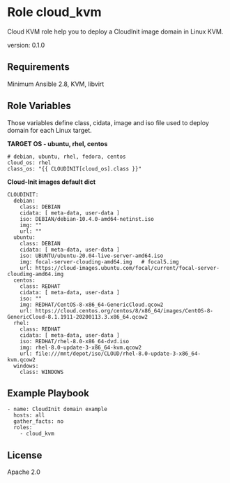 Role cloud_kvm
==============

Cloud KVM role help you to deploy a CloudInit image domain in Linux KVM.

version: 0.1.0

Requirements
------------

Minimum Ansible 2.8, KVM, libvirt


Role Variables
--------------

Those variables define class, cidata, image and iso file used to deploy domain for each Linux target.

**TARGET OS - ubuntu, rhel, centos**

    # debian, ubuntu, rhel, fedora, centos
    cloud_os: rhel
    class_os: "{{ CLOUDINIT[cloud_os].class }}"

**Cloud-Init images default dict**

    CLOUDINIT:
      debian:
        class: DEBIAN
        cidata: [ meta-data, user-data ]
        iso: DEBIAN/debian-10.4.0-amd64-netinst.iso
        img: ""
        url: ""
      ubuntu:
        class: DEBIAN
        cidata: [ meta-data, user-data ]
        iso: UBUNTU/ubuntu-20.04-live-server-amd64.iso
        img: focal-server-clouding-amd64.img   # focal5.img
        url: https://cloud-images.ubuntu.com/focal/current/focal-server-cloudimg-amd64.img
      centos:
        class: REDHAT
        cidata: [ meta-data, user-data ]
        iso: ""
        img: REDHAT/CentOS-8-x86_64-GenericCloud.qcow2
        url: https://cloud.centos.org/centos/8/x86_64/images/CentOS-8-GenericCloud-8.1.1911-20200113.3.x86_64.qcow2
      rhel:
        class: REDHAT
        cidata: [ meta-data, user-data ]
        iso: REDHAT/rhel-8.0-x86_64-dvd.iso
        img: rhel-8.0-update-3-x86_64-kvm.qcow2
        url: file:///mnt/depot/iso/CLOUD/rhel-8.0-update-3-x86_64-kvm.qcow2
      windows:
        class: WINDOWS

Example Playbook
----------------

    - name: CloudInit domain example
      hosts: all
      gather_facts: no
      roles:
        - cloud_kvm

License
-------

Apache 2.0
